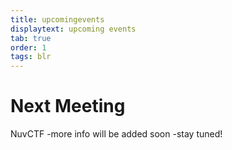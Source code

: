 ```yaml
---
title: upcomingevents
displaytext: upcoming events
tab: true
order: 1
tags: blr
---
```


# **Next Meeting**
NuvCTF
-more info will be added soon
-stay tuned!